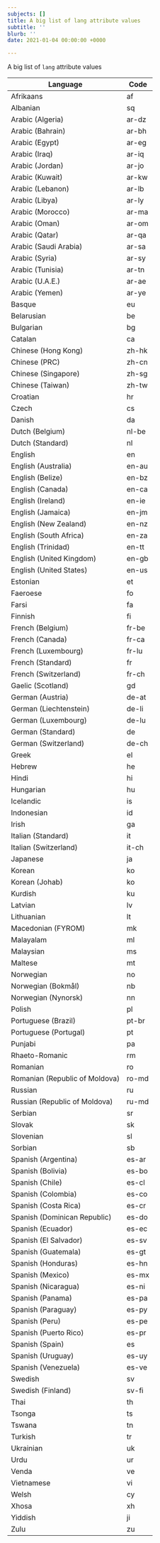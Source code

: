 ```yaml
---
subjects: []
title: A big list of lang attribute values
subtitle: ''
blurb: ''
date: 2021-01-04 00:00:00 +0000

---
```

A big list of `lang` attribute values

  | Language | Code |
  | --- | --- |
  | Afrikaans | af |
  | Albanian | sq |
  | Arabic (Algeria) | ar-dz |
  | Arabic (Bahrain) | ar-bh |
  | Arabic (Egypt) | ar-eg |
  | Arabic (Iraq) | ar-iq |
  | Arabic (Jordan) | ar-jo |
  | Arabic (Kuwait) | ar-kw |
  | Arabic (Lebanon) | ar-lb |
  | Arabic (Libya) | ar-ly |
  | Arabic (Morocco) | ar-ma |
  | Arabic (Oman) | ar-om |
  | Arabic (Qatar) | ar-qa |
  | Arabic (Saudi Arabia) | ar-sa |
  | Arabic (Syria) | ar-sy |
  | Arabic (Tunisia) | ar-tn |
  | Arabic (U.A.E.) | ar-ae |
  | Arabic (Yemen) | ar-ye |
  | Basque | eu |
  | Belarusian | be |
  | Bulgarian | bg |
  | Catalan | ca |
  | Chinese (Hong Kong) | zh-hk |
  | Chinese (PRC) | zh-cn |
  | Chinese (Singapore) | zh-sg |
  | Chinese (Taiwan) | zh-tw |
  | Croatian | hr |
  | Czech | cs |
  | Danish | da |
  | Dutch (Belgium) | nl-be |
  | Dutch (Standard) | nl |
  | English | en |
  | English (Australia) | en-au |
  | English (Belize) | en-bz |
  | English (Canada) | en-ca |
  | English (Ireland) | en-ie |
  | English (Jamaica) | en-jm |
  | English (New Zealand) | en-nz |
  | English (South Africa) | en-za |
  | English (Trinidad) | en-tt |
  | English (United Kingdom) | en-gb |
  | English (United States) | en-us |
  | Estonian | et |
  | Faeroese | fo |
  | Farsi | fa |
  | Finnish | fi |
  | French (Belgium) | fr-be |
  | French (Canada) | fr-ca |
  | French (Luxembourg) | fr-lu |
  | French (Standard) | fr |
  | French (Switzerland) | fr-ch |
  | Gaelic (Scotland) | gd |
  | German (Austria) | de-at |
  | German (Liechtenstein) | de-li |
  | German (Luxembourg) | de-lu |
  | German (Standard) | de |
  | German (Switzerland) | de-ch |
  | Greek | el |
  | Hebrew | he |
  | Hindi | hi |
  | Hungarian | hu |
  | Icelandic | is |
  | Indonesian | id |
  | Irish | ga |
  | Italian (Standard) | it |
  | Italian (Switzerland) | it-ch |
  | Japanese | ja |
  | Korean | ko |
  | Korean (Johab) | ko |
  | Kurdish | ku |
  | Latvian | lv |
  | Lithuanian | lt |
  | Macedonian (FYROM) | mk |
  | Malayalam | ml |
  | Malaysian | ms |
  | Maltese | mt |
  | Norwegian | no |
  | Norwegian (Bokmål) | nb |
  | Norwegian (Nynorsk) | nn |
  | Polish | pl |
  | Portuguese (Brazil) | pt-br |
  | Portuguese (Portugal) | pt |
  | Punjabi | pa |
  | Rhaeto-Romanic | rm |
  | Romanian | ro |
  | Romanian (Republic of Moldova) | ro-md |
  | Russian | ru |
  | Russian (Republic of Moldova) | ru-md |
  | Serbian | sr |
  | Slovak | sk |
  | Slovenian | sl |
  | Sorbian | sb |
  | Spanish (Argentina) | es-ar |
  | Spanish (Bolivia) | es-bo |
  | Spanish (Chile) | es-cl |
  | Spanish (Colombia) | es-co |
  | Spanish (Costa Rica) | es-cr |
  | Spanish (Dominican Republic) | es-do |
  | Spanish (Ecuador) | es-ec |
  | Spanish (El Salvador) | es-sv |
  | Spanish (Guatemala) | es-gt |
  | Spanish (Honduras) | es-hn |
  | Spanish (Mexico) | es-mx |
  | Spanish (Nicaragua) | es-ni |
  | Spanish (Panama) | es-pa |
  | Spanish (Paraguay) | es-py |
  | Spanish (Peru) | es-pe |
  | Spanish (Puerto Rico) | es-pr |
  | Spanish (Spain) | es |
  | Spanish (Uruguay) | es-uy |
  | Spanish (Venezuela) | es-ve |
  | Swedish | sv |
  | Swedish (Finland) | sv-fi |
  | Thai | th |
  | Tsonga | ts |
  | Tswana | tn |
  | Turkish | tr |
  | Ukrainian | uk |
  | Urdu | ur |
  | Venda | ve |
  | Vietnamese | vi |
  | Welsh | cy |
  | Xhosa | xh |
  | Yiddish | ji |
  | Zulu | zu |